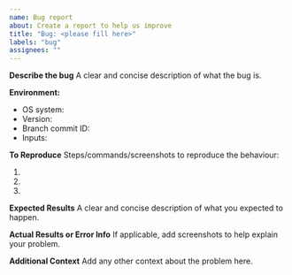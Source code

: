 ```yaml
---
name: Bug report
about: Create a report to help us improve
title: "Bug: <please fill here>"
labels: "bug"
assignees: ""
---
```


**Describe the bug**
A clear and concise description of what the bug is.

**Environment:**

- OS system:
- Version:
- Branch commit ID:
- Inputs:

**To Reproduce**
Steps/commands/screenshots to reproduce the behaviour:

1.

2.

3.

**Expected Results**
A clear and concise description of what you expected to happen.

**Actual Results or Error Info**
If applicable, add screenshots to help explain your problem.

**Additional Context**
Add any other context about the problem here.
